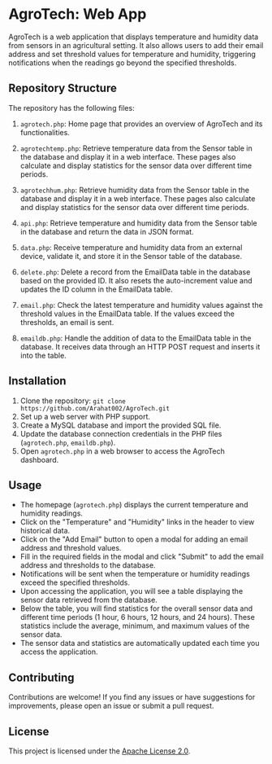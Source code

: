 # AgroTech: Web App

AgroTech is a web application that displays temperature and humidity data from sensors in an agricultural setting. It also allows users to add their email address and set threshold values for temperature and humidity, triggering notifications when the readings go beyond the specified thresholds.

## Repository Structure
The repository has the following files:

1. `agrotech.php`: Home page that provides an overview of AgroTech and its functionalities.

2. `agrotechtemp.php`: Retrieve temperature data from the Sensor table in the database and display it in a web interface. These pages also calculate and display statistics for the sensor data over different time periods.

3. `agrotechhum.php`: Retrieve humidity data from the Sensor table in the database and display it in a web interface. These pages also calculate and display statistics for the sensor data over different time periods.

4. `api.php`: Retrieve temperature and humidity data from the Sensor table in the database and return the data in JSON format.

5. `data.php`: Receive temperature and humidity data from an external device, validate it, and store it in the Sensor table of the database.

6. `delete.php`: Delete a record from the EmailData table in the database based on the provided ID. It also resets the auto-increment value and updates the ID column in the EmailData table.

7. `email.php`: Check the latest temperature and humidity values against the threshold values in the EmailData table. If the values exceed the thresholds, an email is sent.

8. `emaildb.php`: Handle the addition of data to the EmailData table in the database. It receives data through an HTTP POST request and inserts it into the table.

## Installation

1. Clone the repository: `git clone https://github.com/Arahat002/AgroTech.git`
2. Set up a web server with PHP support.
3. Create a MySQL database and import the provided SQL file.
4. Update the database connection credentials in the PHP files (`agrotech.php`, `emaildb.php`).
5. Open `agrotech.php` in a web browser to access the AgroTech dashboard.

## Usage

- The homepage (`agrotech.php`) displays the current temperature and humidity readings.
- Click on the "Temperature" and "Humidity" links in the header to view historical data.
- Click on the "Add Email" button to open a modal for adding an email address and threshold values.
- Fill in the required fields in the modal and click "Submit" to add the email address and thresholds to the database.
- Notifications will be sent when the temperature or humidity readings exceed the specified thresholds.
- Upon accessing the application, you will see a table displaying the sensor data retrieved from the database.
- Below the table, you will find statistics for the overall sensor data and different time periods (1 hour, 6 hours, 12 hours, and 24 hours). These statistics include the average, minimum, and maximum values of the sensor data.
- The sensor data and statistics are automatically updated each time you access the application.

## Contributing

Contributions are welcome! If you find any issues or have suggestions for improvements, please open an issue or submit a pull request.

## License

This project is licensed under the [Apache License 2.0](LICENSE).